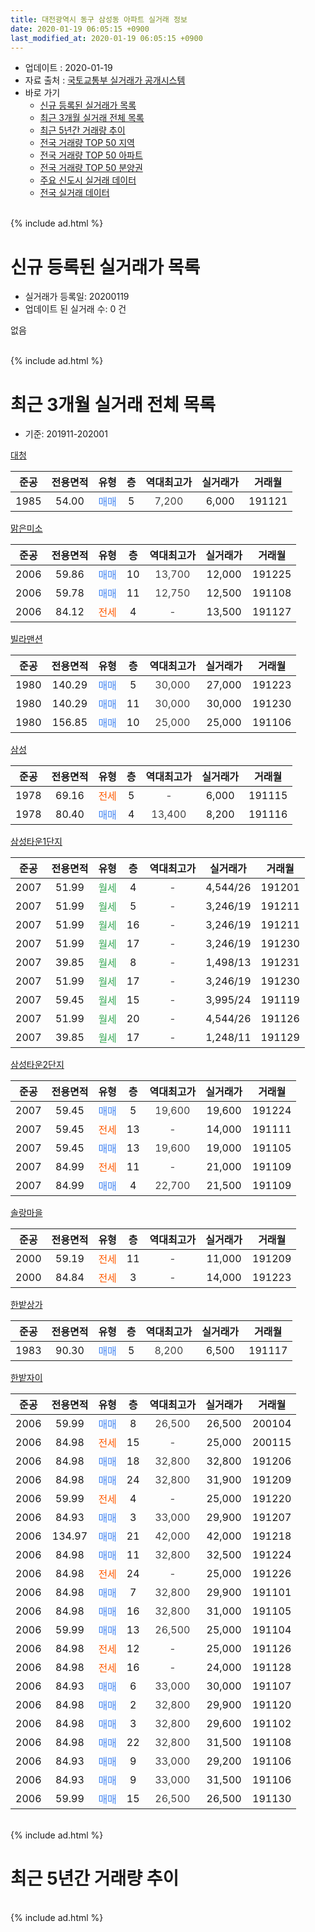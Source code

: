 ```yaml
---
title: 대전광역시 동구 삼성동 아파트 실거래 정보
date: 2020-01-19 06:05:15 +0900
last_modified_at: 2020-01-19 06:05:15 +0900
---
```


* 업데이트 : 2020-01-19
* 자료 출처 : [국토교통부 실거래가 공개시스템](http://rt.molit.go.kr)
* 바로 가기
    * [신규 등록된 실거래가 목록](#신규-등록된-실거래가-목록)
    * [최근 3개월 실거래 전체 목록](#최근-3개월-실거래-전체-목록)
    * [최근 5년간 거래량 추이](#최근-5년간-거래량-추이)
    * [전국 거래량 TOP 50 지역](https://apt-info.github.io/apt-trade-info/최근-3개월-전국에서-가장-거래가-많이-발생한-지역)
    * [전국 거래량 TOP 50 아파트](https://apt-info.github.io/apt-trade-info/최근-3개월-전국에서-가장-거래가-많이-발생한-아파트)
    * [전국 거래량 TOP 50 분양권](https://apt-info.github.io/apt-trade-info/최근-3개월-전국에서-가장-거래가-많이-발생한-분양권)
    * [주요 신도시 실거래 데이터](https://apt-info.github.io/apt-trade-info/주요-신도시)
    * [전국 실거래 데이터](https://apt-info.github.io/apt-trade-info/전국)
<br>
{% include ad.html %}
<br>

# 신규 등록된 실거래가 목록
* 실거래가 등록일: 20200119
* 업데이트 된 실거래 수: 0 건

없음

<br>
{% include ad.html %}
<br>

# 최근 3개월 실거래 전체 목록
* 기준: 201911-202001


[대청](https://search.naver.com/search.naver?query=%EB%8C%80%EC%A0%84%EA%B4%91%EC%97%AD%EC%8B%9C+%EB%8F%99%EA%B5%AC+%EC%82%BC%EC%84%B1%EB%8F%99+%EB%8C%80%EC%B2%AD)

|준공|전용면적|유형|층|역대최고가|실거래가|거래월|
|:---:|:---:|:---:|:---:|:---:|:---:|:---:|
|1985|54.00|<span style="color:#4285f3">매매</span>|5|<span style="color:#444444">7,200</span>|6,000|191121|

[맑은미소](https://search.naver.com/search.naver?query=%EB%8C%80%EC%A0%84%EA%B4%91%EC%97%AD%EC%8B%9C+%EB%8F%99%EA%B5%AC+%EC%82%BC%EC%84%B1%EB%8F%99+%EB%A7%91%EC%9D%80%EB%AF%B8%EC%86%8C)

|준공|전용면적|유형|층|역대최고가|실거래가|거래월|
|:---:|:---:|:---:|:---:|:---:|:---:|:---:|
|2006|59.86|<span style="color:#4285f3">매매</span>|10|<span style="color:#444444">13,700</span>|12,000|191225|
|2006|59.78|<span style="color:#4285f3">매매</span>|11|<span style="color:#444444">12,750</span>|12,500|191108|
|2006|84.12|<span style="color:#ff5a00">전세</span>|4|<span style="color:#444444">-</span>|13,500|191127|

[빌라맨션](https://search.naver.com/search.naver?query=%EB%8C%80%EC%A0%84%EA%B4%91%EC%97%AD%EC%8B%9C+%EB%8F%99%EA%B5%AC+%EC%82%BC%EC%84%B1%EB%8F%99+%EB%B9%8C%EB%9D%BC%EB%A7%A8%EC%85%98)

|준공|전용면적|유형|층|역대최고가|실거래가|거래월|
|:---:|:---:|:---:|:---:|:---:|:---:|:---:|
|1980|140.29|<span style="color:#4285f3">매매</span>|5|<span style="color:#444444">30,000</span>|27,000|191223|
|1980|140.29|<span style="color:#4285f3">매매</span>|11|<span style="color:#444444">30,000</span>|30,000|191230|
|1980|156.85|<span style="color:#4285f3">매매</span>|10|<span style="color:#444444">25,000</span>|25,000|191106|

[삼성](https://search.naver.com/search.naver?query=%EB%8C%80%EC%A0%84%EA%B4%91%EC%97%AD%EC%8B%9C+%EB%8F%99%EA%B5%AC+%EC%82%BC%EC%84%B1%EB%8F%99+%EC%82%BC%EC%84%B1)

|준공|전용면적|유형|층|역대최고가|실거래가|거래월|
|:---:|:---:|:---:|:---:|:---:|:---:|:---:|
|1978|69.16|<span style="color:#ff5a00">전세</span>|5|<span style="color:#444444">-</span>|6,000|191115|
|1978|80.40|<span style="color:#4285f3">매매</span>|4|<span style="color:#444444">13,400</span>|8,200|191116|

[삼성타운1단지](https://search.naver.com/search.naver?query=%EB%8C%80%EC%A0%84%EA%B4%91%EC%97%AD%EC%8B%9C+%EB%8F%99%EA%B5%AC+%EC%82%BC%EC%84%B1%EB%8F%99+%EC%82%BC%EC%84%B1%ED%83%80%EC%9A%B41%EB%8B%A8%EC%A7%80)

|준공|전용면적|유형|층|역대최고가|실거래가|거래월|
|:---:|:---:|:---:|:---:|:---:|:---:|:---:|
|2007|51.99|<span style="color:#34a853">월세</span>|4|<span style="color:#444444">-</span>|4,544/26|191201|
|2007|51.99|<span style="color:#34a853">월세</span>|5|<span style="color:#444444">-</span>|3,246/19|191211|
|2007|51.99|<span style="color:#34a853">월세</span>|16|<span style="color:#444444">-</span>|3,246/19|191211|
|2007|51.99|<span style="color:#34a853">월세</span>|17|<span style="color:#444444">-</span>|3,246/19|191230|
|2007|39.85|<span style="color:#34a853">월세</span>|8|<span style="color:#444444">-</span>|1,498/13|191231|
|2007|51.99|<span style="color:#34a853">월세</span>|17|<span style="color:#444444">-</span>|3,246/19|191230|
|2007|59.45|<span style="color:#34a853">월세</span>|15|<span style="color:#444444">-</span>|3,995/24|191119|
|2007|51.99|<span style="color:#34a853">월세</span>|20|<span style="color:#444444">-</span>|4,544/26|191126|
|2007|39.85|<span style="color:#34a853">월세</span>|17|<span style="color:#444444">-</span>|1,248/11|191129|

[삼성타운2단지](https://search.naver.com/search.naver?query=%EB%8C%80%EC%A0%84%EA%B4%91%EC%97%AD%EC%8B%9C+%EB%8F%99%EA%B5%AC+%EC%82%BC%EC%84%B1%EB%8F%99+%EC%82%BC%EC%84%B1%ED%83%80%EC%9A%B42%EB%8B%A8%EC%A7%80)

|준공|전용면적|유형|층|역대최고가|실거래가|거래월|
|:---:|:---:|:---:|:---:|:---:|:---:|:---:|
|2007|59.45|<span style="color:#4285f3">매매</span>|5|<span style="color:#444444">19,600</span>|19,600|191224|
|2007|59.45|<span style="color:#ff5a00">전세</span>|13|<span style="color:#444444">-</span>|14,000|191111|
|2007|59.45|<span style="color:#4285f3">매매</span>|13|<span style="color:#444444">19,600</span>|19,000|191105|
|2007|84.99|<span style="color:#ff5a00">전세</span>|11|<span style="color:#444444">-</span>|21,000|191109|
|2007|84.99|<span style="color:#4285f3">매매</span>|4|<span style="color:#444444">22,700</span>|21,500|191109|

[솔랑마을](https://search.naver.com/search.naver?query=%EB%8C%80%EC%A0%84%EA%B4%91%EC%97%AD%EC%8B%9C+%EB%8F%99%EA%B5%AC+%EC%82%BC%EC%84%B1%EB%8F%99+%EC%86%94%EB%9E%91%EB%A7%88%EC%9D%84)

|준공|전용면적|유형|층|역대최고가|실거래가|거래월|
|:---:|:---:|:---:|:---:|:---:|:---:|:---:|
|2000|59.19|<span style="color:#ff5a00">전세</span>|11|<span style="color:#444444">-</span>|11,000|191209|
|2000|84.84|<span style="color:#ff5a00">전세</span>|3|<span style="color:#444444">-</span>|14,000|191223|

[한밭상가](https://search.naver.com/search.naver?query=%EB%8C%80%EC%A0%84%EA%B4%91%EC%97%AD%EC%8B%9C+%EB%8F%99%EA%B5%AC+%EC%82%BC%EC%84%B1%EB%8F%99+%ED%95%9C%EB%B0%AD%EC%83%81%EA%B0%80)

|준공|전용면적|유형|층|역대최고가|실거래가|거래월|
|:---:|:---:|:---:|:---:|:---:|:---:|:---:|
|1983|90.30|<span style="color:#4285f3">매매</span>|5|<span style="color:#444444">8,200</span>|6,500|191117|

[한밭자이](https://search.naver.com/search.naver?query=%EB%8C%80%EC%A0%84%EA%B4%91%EC%97%AD%EC%8B%9C+%EB%8F%99%EA%B5%AC+%EC%82%BC%EC%84%B1%EB%8F%99+%ED%95%9C%EB%B0%AD%EC%9E%90%EC%9D%B4)

|준공|전용면적|유형|층|역대최고가|실거래가|거래월|
|:---:|:---:|:---:|:---:|:---:|:---:|:---:|
|2006|59.99|<span style="color:#4285f3">매매</span>|8|<span style="color:#444444">26,500</span>|26,500|200104|
|2006|84.98|<span style="color:#ff5a00">전세</span>|15|<span style="color:#444444">-</span>|25,000|200115|
|2006|84.98|<span style="color:#4285f3">매매</span>|18|<span style="color:#444444">32,800</span>|32,800|191206|
|2006|84.98|<span style="color:#4285f3">매매</span>|24|<span style="color:#444444">32,800</span>|31,900|191209|
|2006|59.99|<span style="color:#ff5a00">전세</span>|4|<span style="color:#444444">-</span>|25,000|191220|
|2006|84.93|<span style="color:#4285f3">매매</span>|3|<span style="color:#444444">33,000</span>|29,900|191207|
|2006|134.97|<span style="color:#4285f3">매매</span>|21|<span style="color:#444444">42,000</span>|42,000|191218|
|2006|84.98|<span style="color:#4285f3">매매</span>|11|<span style="color:#444444">32,800</span>|32,500|191224|
|2006|84.98|<span style="color:#ff5a00">전세</span>|24|<span style="color:#444444">-</span>|25,000|191226|
|2006|84.98|<span style="color:#4285f3">매매</span>|7|<span style="color:#444444">32,800</span>|29,900|191101|
|2006|84.98|<span style="color:#4285f3">매매</span>|16|<span style="color:#444444">32,800</span>|31,000|191105|
|2006|59.99|<span style="color:#4285f3">매매</span>|13|<span style="color:#444444">26,500</span>|25,000|191104|
|2006|84.98|<span style="color:#ff5a00">전세</span>|12|<span style="color:#444444">-</span>|25,000|191126|
|2006|84.98|<span style="color:#ff5a00">전세</span>|16|<span style="color:#444444">-</span>|24,000|191128|
|2006|84.93|<span style="color:#4285f3">매매</span>|6|<span style="color:#444444">33,000</span>|30,000|191107|
|2006|84.98|<span style="color:#4285f3">매매</span>|2|<span style="color:#444444">32,800</span>|29,900|191120|
|2006|84.98|<span style="color:#4285f3">매매</span>|3|<span style="color:#444444">32,800</span>|29,600|191102|
|2006|84.98|<span style="color:#4285f3">매매</span>|22|<span style="color:#444444">32,800</span>|31,500|191108|
|2006|84.93|<span style="color:#4285f3">매매</span>|9|<span style="color:#444444">33,000</span>|29,200|191106|
|2006|84.93|<span style="color:#4285f3">매매</span>|9|<span style="color:#444444">33,000</span>|31,500|191106|
|2006|59.99|<span style="color:#4285f3">매매</span>|15|<span style="color:#444444">26,500</span>|26,500|191130|


<br>
{% include ad.html %}
<br>

# 최근 5년간 거래량 추이


<div style="width:100%;">
    <canvas id="deal_progress" height="200"></canvas>
</div>

<script>
new Chart(document.getElementById("deal_progress"), {
    type: 'line',
    data: {
        labels: ['201501','201502','201503','201504','201505','201506','201507','201508','201509','201510','201511','201512','201601','201602','201603','201604','201605','201606','201607','201608','201609','201610','201611','201612','201701','201702','201703','201704','201705','201706','201707','201708','201709','201710','201711','201712','201801','201802','201803','201804','201805','201806','201807','201808','201809','201810','201811','201812','201901','201902','201903','201904','201905','201906','201907','201908','201909','201910','201911','201912','202001'],
        datasets: [{
            label: '매매',
            pointRadius: 1,
            data: [9, 10, 14, 14, 18, 10, 16, 11, 9, 12, 11, 13, 12, 4, 14, 11, 7, 9, 6, 11, 15, 7, 5, 7, 6, 4, 11, 7, 10, 7, 15, 5, 12, 11, 10, 7, 9, 9, 14, 7, 5, 6, 4, 6, 2, 9, 11, 3, 9, 9, 8, 6, 16, 10, 20, 16, 12, 11, 17, 9, 1],
            borderColor: "rgba(255, 201, 14, 1)",
            backgroundColor: "rgba(255, 201, 14, 0.5)",
            fill: false,
            lineTension: 0
        },{
            label: '전월세',
            pointRadius: 1,
            data: [3, 6, 7, 9, 11, 14, 6, 5, 13, 21, 12, 9, 8, 8, 5, 11, 6, 9, 6, 4, 10, 8, 11, 7, 2, 6, 8, 6, 6, 9, 8, 7, 5, 16, 9, 10, 5, 15, 9, 7, 14, 9, 3, 5, 6, 5, 9, 6, 7, 13, 10, 4, 7, 5, 14, 12, 6, 14, 9, 10, 1],
            borderColor: "rgba(0, 141, 185, 1)",
            backgroundColor: "rgba(0, 141, 185, 0.5)",
            fill: false,
            lineTension: 0
        }
        ]
    },
    options: {
        responsive: true,
        title: {
            display: false
        },
        tooltips: {
            mode: 'index',
            intersect: false
        },
        hover: {
            mode: 'nearest',
            intersect: true
        },
        scales: {
            xAxes: [{
                display: true,
                scaleLabel: {
                    display: true,
                    labelString: '년/월'
                }
            }],
            yAxes: [{
                display: true,
                ticks: {
                    suggestedMin: 0,
                },
                scaleLabel: {
                    display: true,
                    labelString: '실거래 수'
                }
            }]
        }
    }
});

</script>


<br>
{% include ad.html %}
<br>

